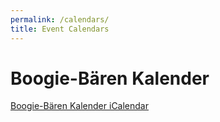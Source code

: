 ```yaml
---
permalink: /calendars/
title: Event Calendars
---
```


# Boogie-Bären Kalender

[Boogie-Bären Kalender iCalendar](../calendars/www.boogie-baeren.de.ics)
